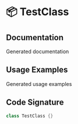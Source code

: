 # 📦 TestClass

## Documentation

Generated documentation

## Usage Examples

Generated usage examples

## Code Signature

```java
class TestClass {}
```

